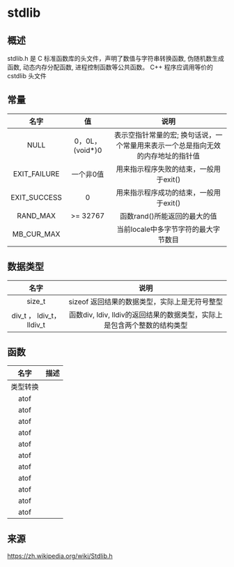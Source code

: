 # stdlib
## 概述
stdlib.h 是 C 标准函数库的头文件，声明了数值与字符串转换函数, 伪随机数生成函数, 动态内存分配函数, 进程控制函数等公共函数。 C++ 程序应调用等价的 cstdlib 头文件

## 常量
| 名字 | 值 | 说明 |
| :--: | :--: | :--: |
| NULL | 0，0L，(void*)0 | 表示空指针常量的宏; 换句话说，一个常量用来表示一个总是指向无效的内存地址的指针值 |
| EXIT_FAILURE | 一个非0值 | 用来指示程序失败的结束，一般用于exit() |
| EXIT_SUCCESS | 0 | 用来指示程序成功的结束，一般用于exit() |
| RAND_MAX | >= 32767 | 函数rand()所能返回的最大的值 |
| MB_CUR_MAX | | 当前locale中多字节字符的最大字节数目 |

## 数据类型
| 名字 | 说明 |
| :--: | :--: |
| size_t | sizeof 返回结果的数据类型，实际上是无符号整型 |
| div_t ， ldiv_t，lldiv_t | 函数div, ldiv, lldiv的返回结果的数据类型，实际上是包含两个整数的结构类型 |

## 函数
| 名字 | 描述 |
| :--: | :--:|
| 类型转换 |
| atof |  |
| atof |  | 
| atof |  | 
| atof |  | 
| atof |  | 
| atof |  | 
| atof |  | 
| atof |  | 
| atof |  | 
| atof |  | 
| atof |  | 

## 来源
https://zh.wikipedia.org/wiki/Stdlib.h
